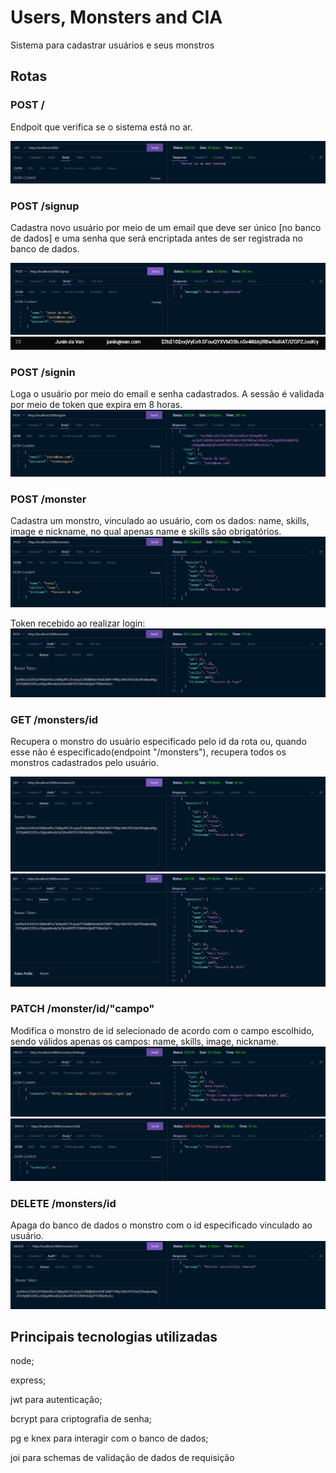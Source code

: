 # Users, Monsters and CIA

Sistema para cadastrar usuários e seus monstros

## Rotas

### POST /

Endpoit que verifica se o sistema está no ar.

![Alt text](readme_imgs/image.png)

### POST /signup

Cadastra novo usuário por meio de um email que deve ser único [no banco de dados] e uma senha que será encriptada antes de ser registrada no banco de dados.

![Alt text](readme_imgs/image-1.png)
![Alt text](readme_imgs/image-2.png)

### POST /signin

Loga o usuário por meio do email e senha cadastrados. A sessão é validada por meio de token que expira em 8 horas.
![Alt text](readme_imgs/image-3.png)

### POST /monster

Cadastra um monstro, vinculado ao usuário, com os dados: name, skills, image e nickname, no qual apenas name e skills são obrigatórios.
![Alt text](readme_imgs/image-5.png)

Token recebido ao realizar login:
![Alt text](readme_imgs/image-6.png)


### GET /monsters/id

Recupera o monstro do usuário especificado pelo id da rota ou, quando esse não é especificado(endpoint "/monsters"), recupera todos os monstros cadastrados pelo usuário.

![Alt text](readme_imgs/image-7.png)
![Alt text](readme_imgs/image-8.png)

### PATCH /monster/id/"campo"

Modifica o monstro de id selecionado de acordo com o campo escolhido, sendo válidos apenas os campos: name, skills, image, nickname.
![Alt text](readme_imgs/image-10.png)
![Alt text](readme_imgs/image-11.png)

### DELETE /monsters/id

Apaga do banco de dados o monstro com o id especificado vinculado ao usuário.
![Alt text](readme_imgs/image-9.png)

## Principais tecnologias utilizadas

node;

express;

jwt para autenticação;

bcrypt para criptografia de senha;

pg e knex para interagir com o banco de dados;

joi para schemas de validação de dados de requisição
